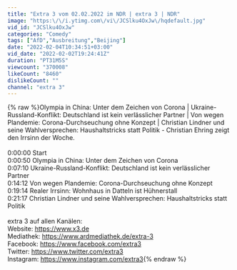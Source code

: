 ```yaml
---
title: "Extra 3 vom 02.02.2022 im NDR | extra 3 | NDR"
image: "https:\/\/i.ytimg.com\/vi\/JCSlku4OxJw\/hqdefault.jpg"
vid_id: "JCSlku4OxJw"
categories: "Comedy"
tags: ["AfD","Ausbreitung","Beijing"]
date: "2022-02-04T10:34:51+03:00"
vid_date: "2022-02-02T19:24:41Z"
duration: "PT31M5S"
viewcount: "370008"
likeCount: "8460"
dislikeCount: ""
channel: "extra 3"
---
```

{% raw %}Olympia in China: Unter dem Zeichen von Corona | Ukraine-Russland-Konflikt: Deutschland ist kein verlässlicher Partner | Von wegen Plandemie: Corona-Durchseuchung ohne Konzept | Christian Lindner und seine Wahlversprechen: Haushaltstricks statt Politik - Christian Ehring zeigt den Irrsinn der Woche.<br /><br />0:00:00 Start <br />0:00:50 Olympia in China: Unter dem Zeichen von Corona<br />0:07:10 Ukraine-Russland-Konflikt: Deutschland ist kein verlässlicher Partner<br />0:14:12 Von wegen Plandemie: Corona-Durchseuchung ohne Konzept<br />0:19:14 Realer Irrsinn: Wohnhaus in Datteln ist Hühnerstall<br />0:21:17 Christian Lindner und seine Wahlversprechen: Haushaltstricks statt Politik<br /><br />extra 3 auf allen Kanälen:<br />Website: <a rel="nofollow" target="blank" href="https://www.x3.de">https://www.x3.de</a><br />Mediathek: <a rel="nofollow" target="blank" href="https://www.ardmediathek.de/extra-3">https://www.ardmediathek.de/extra-3</a><br />Facebook: <a rel="nofollow" target="blank" href="https://www.facebook.com/extra3">https://www.facebook.com/extra3</a><br />Twitter: <a rel="nofollow" target="blank" href="https://www.twitter.com/extra3">https://www.twitter.com/extra3</a><br />Instagram: <a rel="nofollow" target="blank" href="https://www.instagram.com/extra3">https://www.instagram.com/extra3</a>{% endraw %}
